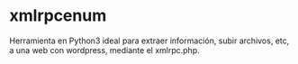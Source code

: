 # xmlrpcenum
Herramienta en Python3 ideal para extraer información, subir archivos, etc, a una web con wordpress, mediante el xmlrpc.php. 
